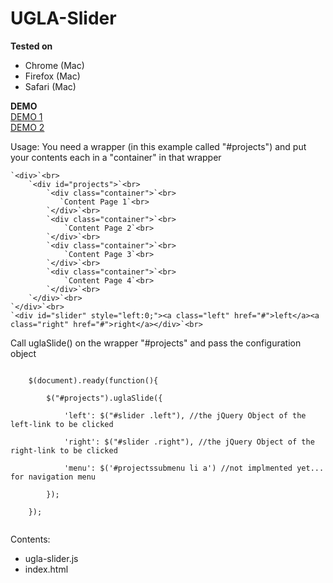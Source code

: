 UGLA-Slider
===========

**Tested on**
*	Chrome (Mac)
*	Firefox (Mac)
*	Safari (Mac)

**DEMO**<br>
<a href="http://ugla-media.vs188017.vserver.de/projekte/">DEMO 1</a><br>
<a href="http://povmedia.de">DEMO 2</a>



Usage:
You need a wrapper (in this example called "#projects") and put your contents each in a "container" in that wrapper<br>

	`<div>`<br>
		`<div id="projects">`<br>
			`<div class="container">`<br>
			   `Content Page 1`<br>
			`</div>`<br>
			`<div class="container">`<br>
				`Content Page 2`<br>
			`</div>`<br>
			`<div class="container">`<br>
				`Content Page 3`<br>
			`</div>`<br>
			`<div class="container">`<br>
				`Content Page 4`<br>
			`</div>`<br>
		`</div>`<br>
	`</div>`<br>
	`<div id="slider" style="left:0;"><a class="left" href="#">left</a><a class="right" href="#">right</a></div>`<br>


Call uglaSlide() on the wrapper "#projects" and pass the configuration object

<code>
	$(document).ready(function(){<br>
		$("#projects").uglaSlide({<br>
			'left': $("#slider .left"), //the jQuery Object of the left-link to be clicked<br>
			'right': $("#slider .right"), //the jQuery Object of the right-link to be clicked<br>
			'menu': $('#projectssubmenu li a') //not implmented yet... for navigation menu<br>
		});<br>
	});<br>
</code>

Contents:<br>
*	ugla-slider.js<br>
*	index.html
